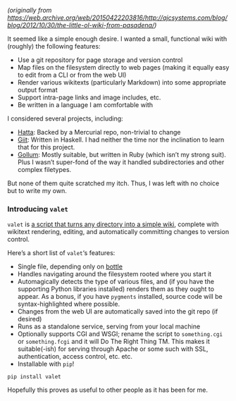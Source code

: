 <!--
.. title: The Little Ol’ Wiki From Pasadena
.. slug: the-little-ol-wiki-from-pasadena
.. date: 2013-08-22 12:00:00 UTC-07:00
.. tags: code
.. category: 
.. link: 
.. description: 
.. type: text
-->

_(originally from <https://web.archive.org/web/20150422203816/http://ajcsystems.com/blog/blog/2012/10/30/the-little-ol-wiki-from-pasadena/>)_

It seemed like a simple enough desire. I wanted a small, functional wiki with (roughly) the following features:

*   Use a git repository for page storage and version control
*   Map files on the filesystem directly to web pages (making it equally easy to edit from a CLI or from the web UI)
*   Render various wikitexts (particularly Markdown) into some appropriate output format
*   Support intra-page links and image includes, etc.
*   Be written in a language I am comfortable with

I considered several projects, including:

*   [Hatta](http://hatta-wiki.org/About): Backed by a Mercurial repo, non-trivial to change
*   [Giit](http://gitit.net/): Written in Haskell. I had neither the time nor the inclination to learn that for this project.
*   [Gollum](https://github.com/github/gollum): Mostly suitable, but written in Ruby (which isn’t my strong suit). Plus I wasn’t super-fond of the way it handled subdirectories and other complex filetypes.

But none of them quite scratched my itch. Thus, I was left with no choice but to write my own.

### Introducing `valet`

`valet` is [a script that turns any directory into a simple wiki](https://github.com/handyman5/valet), complete with wikitext rendering, editing, and automatically committing changes to version control.

Here’s a short list of `valet`‘s features:

*   Single file, depending only on [bottle](http://bottlepy.org/docs/dev/)
*   Handles navigating around the filesystem rooted where you start it
*   Automagically detects the type of various files, and (if you have the supporting Python libraries installed) renders them as they ought to appear. As a bonus, if you have `pygments` installed, source code will be syntax-highlighted where possible.
*   Changes from the web UI are automatically saved into the git repo (if desired)
*   Runs as a standalone service, serving from your local machine
*   Optionally supports CGI and WSGI; rename the script to `something.cgi` or `something.fcgi` and it will Do The Right Thing TM. This makes it suitable(-ish) for serving through Apache or some such with SSL, authentication, access control, etc. etc.
*   Installable with `pip`!

``` shell
pip install valet
```

Hopefully this proves as useful to other people as it has been for me.
